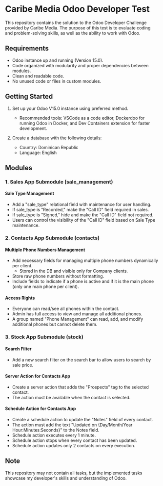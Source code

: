 # Caribe Media Odoo Developer Test

This repository contains the solution to the Odoo Developer Challenge provided by Caribe Media. The purpose of this test is to evaluate coding and problem-solving skills, as well as the ability to work with Odoo.

## Requirements

- Odoo instance up and running (Version 15.0).
- Code organized with modularity and proper dependencies between modules.
- Clean and readable code.
- No unused code or files in custom modules.

## Getting Started

1. Set up your Odoo V15.0 instance using preferred method.
   - Recommended tools: VSCode as a code editor, Dockerdoo for running Odoo in Docker, and Dev Containers extension for faster development.

2. Create a database with the following details:
   - Country: Dominican Republic
   - Language: English

## Modules

### 1. Sales App Submodule (sale_management)

#### Sale Type Management

- Add a "sale_type" relational field with maintenance for user handling.
- If sale_type is "Recorded," make the "Call ID" field required in sales.
- If sale_type is "Signed," hide and make the "Call ID" field not required.
- Users can control the visibility of the "Call ID" field based on Sale Type maintenance.

### 2. Contacts App Submodule (contacts)

#### Multiple Phone Numbers Management

- Add necessary fields for managing multiple phone numbers dynamically per client.
  - Stored in the DB and visible only for Company clients.
- Store raw phone numbers without formatting.
- Include fields to indicate if a phone is active and if it is the main phone (only one main phone per client).
  
#### Access Rights

- Everyone can read/see all phones within the contact.
- Admin has full access to view and manage all additional phones.
- A group named "Phone Management" can read, add, and modify additional phones but cannot delete them.

### 3. Stock App Submodule (stock)

#### Search Filter

- Add a new search filter on the search bar to allow users to search by sale price.

#### Server Action for Contacts App

- Create a server action that adds the "Prospects" tag to the selected contact.
- The action must be available when the contact is selected.

#### Schedule Action for Contacts App

- Create a schedule action to update the "Notes" field of every contact.
- The action must add the text "Updated on {Day/Month/Year Hour:Minutes:Seconds}" to the Notes field.
- Schedule action executes every 1 minute.
- Schedule action stops when every contact has been updated.
- Schedule action updates only 2 contacts on every execution.

## Note

This repository may not contain all tasks, but the implemented tasks showcase my developer's skills and understanding of Odoo.
